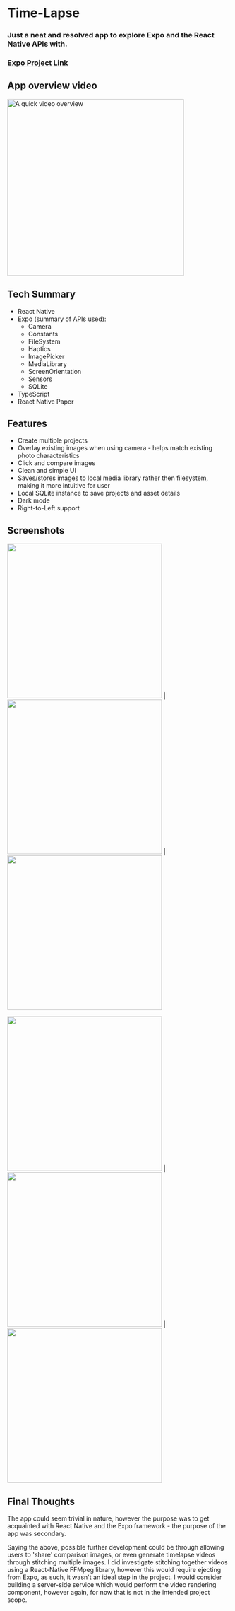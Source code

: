 # Time-Lapse

### Just a neat and resolved app to explore Expo and the React Native APIs with.

### [Expo Project Link](https://expo.io/@marklewis01/time-lapse)

## App overview video

<a href="http://www.youtube.com/watch?v=egwMR__ZgnE" target=”_blank”>
  <img src="https://marklewis01.github.io/timelapse/youtube-thumb.png" alt="A quick video overview" height="400">
</a>

## Tech Summary

- React Native
- Expo (summary of APIs used):
  - Camera
  - Constants
  - FileSystem
  - Haptics
  - ImagePicker
  - MediaLibrary
  - ScreenOrientation
  - Sensors
  - SQLite
- TypeScript
- React Native Paper

## Features

- Create multiple projects
- Overlay existing images when using camera - helps match existing photo characteristics
- Click and compare images
- Clean and simple UI
- Saves/stores images to local media library rather then filesystem, making it more intuitive for user
- Local SQLite instance to save projects and asset details
- Dark mode
- Right-to-Left support

## Screenshots

<img src="https://marklewis01.github.io/timelapse/timelapse-interface-1.png" width="350" /> | <img src="https://marklewis01.github.io/timelapse/timelapse-interface-2.png" width="350" /> | <img src="https://marklewis01.github.io/timelapse/timelapse-interface-3.png" width="350" />

<img src="https://marklewis01.github.io/timelapse/timelapse-compare.png" width="350" /> | <img src="https://marklewis01.github.io/timelapse/timelapse-darkmode.png" width="350" /> | <img src="https://marklewis01.github.io/timelapse/timelapse-rtl.png" width="350" />

## Final Thoughts

The app could seem trivial in nature, however the purpose was to get acquainted with React Native and the Expo framework - the purpose of the app was secondary.

Saying the above, possible further development could be through allowing users to 'share' comparison images, or even generate timelapse videos through stitching multiple images. I did investigate stitching together videos using a React-Native FFMpeg library, however this would require ejecting from Expo, as such, it wasn't an ideal step in the project. I would consider building a server-side service which would perform the video rendering component, however again, for now that is not in the intended project scope.
